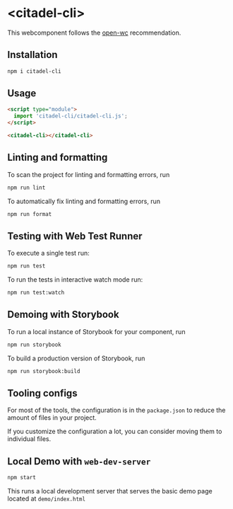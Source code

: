 # \<citadel-cli>

This webcomponent follows the [open-wc](https://github.com/open-wc/open-wc) recommendation.

## Installation

```bash
npm i citadel-cli
```

## Usage

```html
<script type="module">
  import 'citadel-cli/citadel-cli.js';
</script>

<citadel-cli></citadel-cli>
```

## Linting and formatting

To scan the project for linting and formatting errors, run

```bash
npm run lint
```

To automatically fix linting and formatting errors, run

```bash
npm run format
```

## Testing with Web Test Runner

To execute a single test run:

```bash
npm run test
```

To run the tests in interactive watch mode run:

```bash
npm run test:watch
```

## Demoing with Storybook

To run a local instance of Storybook for your component, run

```bash
npm run storybook
```

To build a production version of Storybook, run

```bash
npm run storybook:build
```


## Tooling configs

For most of the tools, the configuration is in the `package.json` to reduce the amount of files in your project.

If you customize the configuration a lot, you can consider moving them to individual files.

## Local Demo with `web-dev-server`

```bash
npm start
```

This runs a local development server that serves the basic demo page located at `demo/index.html`
